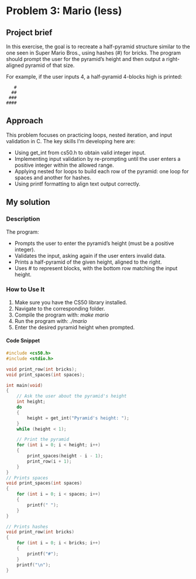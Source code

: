 # Problem 3: Mario (less)

## Project brief
In this exercise, the goal is to recreate a half-pyramid structure similar to the one seen in Super Mario Bros., using hashes (#) for bricks. The program should prompt the user for the pyramid’s height and then output a right-aligned pyramid of that size.

For example, if the user inputs 4, a half-pyramid 4-blocks high is printed:

       #
      ##
     ###
    ####

## Approach
This problem focuses on practicing loops, nested iteration, and input validation in C. The key skills I’m developing here are:
- Using get_int from cs50.h to obtain valid integer input.
- Implementing input validation by re-prompting until the user enters a positive integer within the allowed range.
- Applying nested for loops to build each row of the pyramid: one loop for spaces and another for hashes.
- Using printf formatting to align text output correctly.

## My solution

### Description
The program:
- Prompts the user to enter the pyramid’s height (must be a positive integer).
- Validates the input, asking again if the user enters invalid data.
- Prints a half-pyramid of the given height, aligned to the right.
- Uses # to represent blocks, with the bottom row matching the input height. 

### How to Use It
1. Make sure you have the CS50 library installed.
2. Navigate to the corresponding folder.
3. Compile the program with: *make mario*
4. Run the program with: *./mario*
5. Enter the desired pyramid height when prompted.

#### Code Snippet
```c
#include <cs50.h>
#include <stdio.h>

void print_row(int bricks);
void print_spaces(int spaces);

int main(void)
{
    // Ask the user about the pyramid's height
    int height;
    do
    {
        height = get_int("Pyramid's height: ");
    }
    while (height < 1);

    // Print the pyramid
    for (int i = 0; i < height; i++)
    {
        print_spaces(height - i - 1);
        print_row(i + 1);
    }
}
// Prints spaces
void print_spaces(int spaces)
{
    for (int i = 0; i < spaces; i++)
    {
        printf(" ");
    }
}

// Prints hashes
void print_row(int bricks)
{
    for (int i = 0; i < bricks; i++)
    {
        printf("#");
    }
    printf("\n");
}
